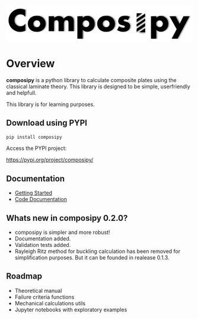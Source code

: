 ![composipy Logo](docs/static/composipy_logo.PNG)

# Overview

**composipy** is a python library to calculate composite plates using the classical laminate theory. This library is designed to be simple, userfriendly and helpfull.

This library is for learning purposes. 


## Download using PYPI
```shell
pip install composipy
```

Access the PYPI project:

https://pypi.org/project/composipy/

## Documentation

- [Getting Started]()
- [Code Documentation]()

## Whats new in composipy 0.2.0?
 - composipy is simpler and more robust!
 - Documentation added.
 - Validation tests added.
 - Rayleigh Ritz method for buckling calculation has been removed for simplification purposes. But it can be founded in realease 0.1.3.
 
## Roadmap
- Theoretical manual
- Failure criteria functions
- Mechanical calculations utils
- Jupyter notebooks with exploratory examples
